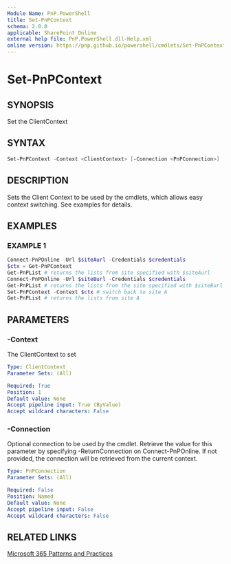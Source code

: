 ```yaml
---
Module Name: PnP.PowerShell
title: Set-PnPContext
schema: 2.0.0
applicable: SharePoint Online
external help file: PnP.PowerShell.dll-Help.xml
online version: https://pnp.github.io/powershell/cmdlets/Set-PnPContext.html
---
```

 
# Set-PnPContext

## SYNOPSIS
Set the ClientContext

## SYNTAX

```powershell
Set-PnPContext -Context <ClientContext> [-Connection <PnPConnection>] 
```

## DESCRIPTION
Sets the Client Context to be used by the cmdlets, which allows easy context switching. See examples for details.

## EXAMPLES

### EXAMPLE 1
```powershell
Connect-PnPOnline -Url $siteAurl -Credentials $credentials
$ctx = Get-PnPContext
Get-PnPList # returns the lists from site specified with $siteAurl
Connect-PnPOnline -Url $siteBurl -Credentials $credentials
Get-PnPList # returns the lists from the site specified with $siteBurl
Set-PnPContext -Context $ctx # switch back to site A
Get-PnPList # returns the lists from site A
```

## PARAMETERS

### -Context
The ClientContext to set

```yaml
Type: ClientContext
Parameter Sets: (All)

Required: True
Position: 1
Default value: None
Accept pipeline input: True (ByValue)
Accept wildcard characters: False
```

### -Connection
Optional connection to be used by the cmdlet. Retrieve the value for this parameter by specifying -ReturnConnection on Connect-PnPOnline. If not provided, the connection will be retrieved from the current context.

```yaml
Type: PnPConnection
Parameter Sets: (All)

Required: False
Position: Named
Default value: None
Accept pipeline input: False
Accept wildcard characters: False
```

## RELATED LINKS

[Microsoft 365 Patterns and Practices](https://aka.ms/m365pnp)